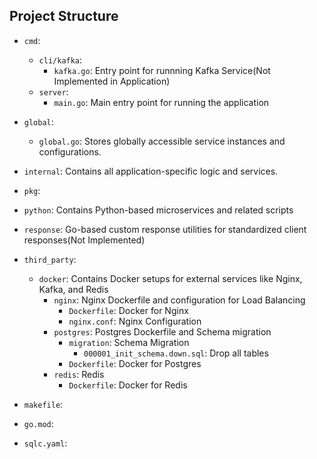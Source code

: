 ## Project Structure

- `cmd`:
  - `cli/kafka`:
    - `kafka.go`: Entry point for runnning Kafka Service(Not Implemented in Application)
  - `server`:
    - `main.go`: Main entry point for running the application
- `global`:
  - `global.go`: Stores globally accessible service instances and configurations.
- `internal`: Contains all application-specific logic and services.

- `pkg`:

- `python`: Contains Python-based microservices and related scripts
- `response`: Go-based custom response utilities for standardized client responses(Not Implemented)
- `third_party`:
  - `docker`: Contains Docker setups for external services like Nginx, Kafka, and Redis
    - `nginx`: Nginx Dockerfile and configuration for Load Balancing
      - `Dockerfile`: Docker for Nginx
      - `nginx.conf`: Nginx Configuration
    - `postgres`: Postgres Dockerfile and Schema migration
      - `migration`: Schema Migration
        - `000001_init_schema.down.sql`: Drop all tables
      - `Dockerfile`: Docker for Postgres
    - `redis`: Redis
      - `Dockerfile`: Docker for Redis
- `makefile`:
- `go.mod`:
- `sqlc.yaml`:


